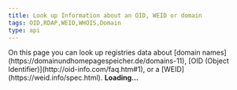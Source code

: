 ```yaml
---
title: Look up Information about an OID, WEID or domain
tags: OID,RDAP,WEID,WHOIS,Domain
type: api
---
```

<div frdlweb-markdown>
On this page you can look up registries data about [domain names](https://domainundhomepagespeicher.de/domains-11), [OID (Object Identifier)](http://oid-info.com/faq.htm#1), or a [WEID](https://weid.info/spec.html).  
	<frdlweb-multi-lookup></frdlweb-multi-lookup>
	<strong frdl-if-js-remove="2000">Loading...</strong>  
</div>
